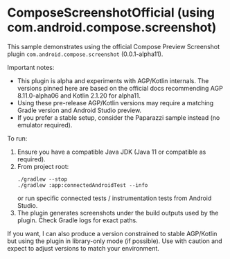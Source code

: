 # ComposeScreenshotOfficial (using com.android.compose.screenshot)

This sample demonstrates using the official Compose Preview Screenshot plugin `com.android.compose.screenshot` (0.0.1-alpha11).

Important notes:
- This plugin is alpha and experiments with AGP/Kotlin internals. The versions pinned here are based on the official docs recommending AGP 8.11.0-alpha06 and Kotlin 2.1.20 for alpha11.
- Using these pre-release AGP/Kotlin versions may require a matching Gradle version and Android Studio preview.
- If you prefer a stable setup, consider the Paparazzi sample instead (no emulator required).

To run:
1. Ensure you have a compatible Java JDK (Java 11 or compatible as required).
2. From project root:
   ```
   ./gradlew --stop
   ./gradlew :app:connectedAndroidTest --info
   ```
   or run specific connected tests / instrumentation tests from Android Studio.
3. The plugin generates screenshots under the build outputs used by the plugin. Check Gradle logs for exact paths.

If you want, I can also produce a version constrained to stable AGP/Kotlin but using the plugin in library-only mode (if possible). Use with caution and expect to adjust versions to match your environment.
